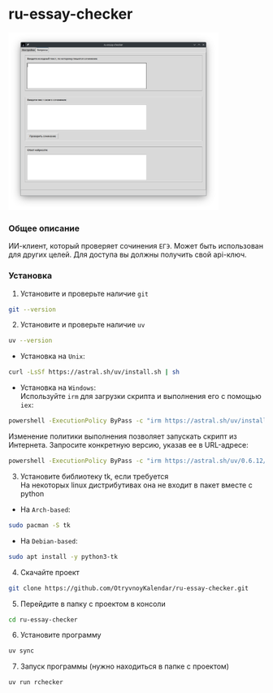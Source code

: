 # ru-essay-checker

<img src="https://github.com/OtryvnoyKalendar/ru-essay-checker/blob/main/screenshots/screenshot%201.png" height="350" >

### Общее описание
ИИ-клиент, который проверяет сочинения `ЕГЭ`. Может быть использован для других целей. Для доступа вы должны получить свой api-ключ.

### Установка
1. Установите и проверьте наличие `git`
```sh
git --version
```
2. Установите и проверьте наличие `uv`
```sh
uv --version
```
- Установка на `Unix`:
```sh
curl -LsSf https://astral.sh/uv/install.sh | sh
```
- Установка на `Windows`:  
Используйте `irm` для загрузки скрипта и выполнения его с помощью `iex`:
```sh
powershell -ExecutionPolicy ByPass -c "irm https://astral.sh/uv/install.ps1 | iex"
```
Изменение политики выполнения позволяет запускать скрипт из Интернета.
Запросите конкретную версию, указав ее в URL-адресе:
```sh
powershell -ExecutionPolicy ByPass -c "irm https://astral.sh/uv/0.6.12/install.ps1 | iex"
```
3. Установите библиотеку tk, если требуется  
На некоторых linux дистрибутивах она не входит в пакет вместе с python  
- На `Arch-based`:
```sh
sudo pacman -S tk
```
- На `Debian-based`:
```sh
sudo apt install -y python3-tk
```
4. Скачайте проект
```sh
git clone https://github.com/OtryvnoyKalendar/ru-essay-checker.git
```
5. Перейдите в папку с проектом в консоли
```sh
cd ru-essay-checker
```
6. Установите программу
```sh
uv sync
```
7. Запуск программы (нужно находиться в папке с проектом)
```sh
uv run rchecker
```
